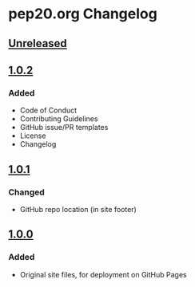 # pep20.org Changelog


## [Unreleased]


## [1.0.2]

### Added
- Code of Conduct
- Contributing Guidelines
- GitHub issue/PR templates
- License
- Changelog


## [1.0.1]

### Changed
- GitHub repo location (in site footer)


## [1.0.0]

### Added
- Original site files, for deployment on GitHub Pages


[Unreleased]: https://github.com/nkantar/pep20.org/compare/1.0.2...HEAD
[1.0.2]: https://github.com/nkantar/pep20.org/compare/1.0.1...1.0.2
[1.0.1]: https://github.com/nkantar/pep20.org/compare/1.0.0...1.0.1
[1.0.0]: https://github.com/nkantar/pep20.org/commit/cb044d51b51e6efc2e96b6592294504caefd9164
